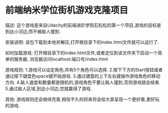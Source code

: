 
前端纳米学位街机游戏克隆项目
===============================
描述:
这个游戏是来自Udacity的前端进阶学院石松松的第一个项目,游戏的目标是到达小河边,而不被敌人撞到.

安装说明:
该包下载到本地并解压,打开根目录下的index.html文件就可以运行了.

如何加载游戏:
打开根目录下的index.html文件,或者定位到该文件夹下启动一个简单的服务器,
浏览器访问localhost:端口号/index.html

游戏规则:
1.游戏可以设定角色,共有5个角色可以选择.
2.按下下方的Start按钮或者通过按下键盘色space键开始游戏.
3.通过键盘的上下左右键操作游戏角色的移动方向.
4.敌人速度和数量都是随机的,游戏角色不要让敌人撞到,否则游戏就会结束.
5.通过敌人区域,到达小河边,您就赢得了游戏.

其他:
游戏规则还会继续完善,相信不久的将来将会给大家呈现一个更好看,更好玩的游戏.